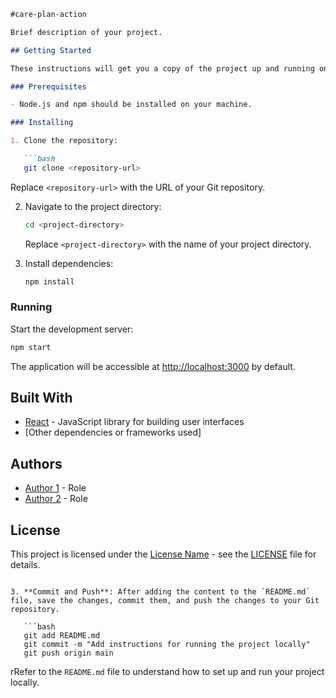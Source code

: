 
```markdown
#care-plan-action

Brief description of your project.

## Getting Started

These instructions will get you a copy of the project up and running on your local machine for development and testing purposes.

### Prerequisites

- Node.js and npm should be installed on your machine.

### Installing

1. Clone the repository:

   ```bash
   git clone <repository-url>
   ```

   Replace `<repository-url>` with the URL of your Git repository.

2. Navigate to the project directory:

   ```bash
   cd <project-directory>
   ```

   Replace `<project-directory>` with the name of your project directory.

3. Install dependencies:

   ```bash
   npm install
   ```

### Running

Start the development server:

```bash
npm start
```

The application will be accessible at [http://localhost:3000](http://localhost:3000) by default.

## Built With

- [React](https://reactjs.org/) - JavaScript library for building user interfaces
- [Other dependencies or frameworks used]

## Authors

- [Author 1](link-to-github-profile) - Role
- [Author 2](link-to-github-profile) - Role

## License

This project is licensed under the [License Name](LICENSE) - see the [LICENSE](LICENSE) file for details.
```

3. **Commit and Push**: After adding the content to the `README.md` file, save the changes, commit them, and push the changes to your Git repository.

   ```bash
   git add README.md
   git commit -m "Add instructions for running the project locally"
   git push origin main
   ```
 rRefer to the `README.md` file to understand how to set up and run your project locally.

